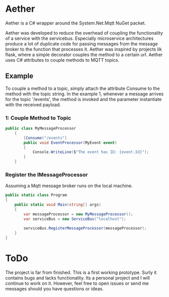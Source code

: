 # Aether 

Aether is a C# wrapper around the System.Net.Mqtt NuGet packet.

Aether was developed to reduce the overhead of coupling the functionality of a service with the servicebus.
Especially microservice architectures produce a lot of duplicate code for passing messages
from the message broker to the function that processes it. Aether was inspired by projects lik flask, where 
a simple decorator couples the method to a certain url. Aether uses C# attributes to couple methods to MQTT 
topics.

## Example
To couple a method to a topic, simply attach the attribute Consume to the method with the topic string.
In the example 1, whenever a message arrives for the topic '/events', the method is invoked and the parameter
instantiate with the received payload. 

### 1: Couple Method to Topic
```c#
public class MyMessageProcessor
    {
        [Consume("/events"]
        public void EventProcessor(MyEvent event)
        {
            Console.WriteLine($"The event has ID: {event.Id}");
        }
    }
 ```
 
### Register the IMessageProcessor
Assuming a Mqtt message broker runs on the local machine.
```c#
public static class Program
{
    public static void Main(string[] args) 
    {
        var messageProcessor = new MyMessageProcessor();
        var serviceBus = new ServiceBus("localhost");
        
        serviceBus.RegisterMessageProcessor(messageProcessor);
    }
}
```

#  ToDo
The project is far from finished. This is a first working prototype. Surly it contains bugs and lacks functionality.
Its a personal project and I will continue to work on it. However, feel free to open issues or send me messages should
you have questions or ideas.

